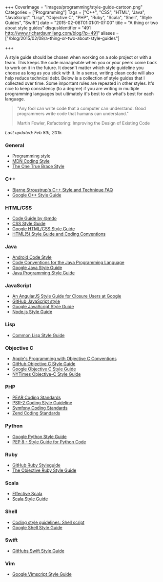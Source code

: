 +++
CoverImage = "images/programming/style-guide-cartoon.png"
Categories = ["Programming"]
Tags = ["C++", "CSS", "HTML", "Java", "JavaScript", "Lisp", "Objective C", "PHP", "Ruby", "Scala", "Shell", "Style Guides", "Swift"]
date = "2015-02-08T01:01:01-07:00"
title = "A thing or two about style guides"
disqusIdentifier = "491 http://www.richardsumilang.com/blog/?p=491"
aliases = ["/blog/2015/02/08/a-thing-or-two-about-style-guides"]

+++

A style guide should be chosen when working on a solo project or with a team.
This keeps the code manageable when you or your peers come back to work on it in
the future. It doesn't matter which style guideline you choose as long as you
stick with it. In a sense, writing clean code will also help reduce technical
debt. Below is a collection of style guides that I collected over time. Some
important rules are repeated in other styles. It's nice to keep consistency (to
a degree) if you are writing in multiple programming languages but ultimately
it's best to do what's best for each language.

> "Any fool can write code that a computer can understand.
> Good programmers write code that humans can understand."
>
> Martin Fowler, Refactoring: Improving the Design of Existing Code

*Last updated: Feb 8th, 2015.*

### General
- [Programming style][general1]
- [MDN Coding Style][general2]
- [The One True Brace Style][general3]

### C++
- [Bjarne Stroustrup's C++ Style and Technique FAQ][cpp1]
- [Google C++ Style Guide][cpp2]

### HTML/CSS
- [Code Guide by @mdo][html/css1]
- [CSS Style Guide][html/css2]
- [Google HTML/CSS Style Guide][html/css3]
- [HTML(5) Style Guide and Coding Conventions][html/css4]

### Java
- [Android Code Style][java1]
- [Code Conventions for the Java Programming Language][java2]
- [Google Java Style Guide][java3]
- [Java Programming Style Guide][java4]

### JavaScript
- [An AngularJS Style Guide for Closure Users at Google][js1]
- [GitHub JavaScript style][js2]
- [Google JavaScript Style Guide][js3]
- [Node.js Style Guide][js4]

### Lisp
- [Common Lisp Style Guide][lisp1]

### Objective C
- [Apple's Programming with Objective C Conventions][objc1]
- [GitHub Objective C Style Guide][objc2]
- [Google Objective C Style Guide][objc3]
- [NYTimes Objective-C Style Guide][objc4]

### PHP
- [PEAR Coding Standards][php1]
- [PSR-2 Coding Style Guideline][php2]
- [Symfony Coding Standards][php3]
- [Zend Coding Standards][php4]

### Python
- [Google Python Style Guide][python1]
- [PEP 8 - Style Guide for Python Code][python2]

### Ruby
- [GitHub Ruby Styleguide][ruby1]
- [The Objective Ruby Style Guide][ruby2]

### Scala
- [Effective Scala][scala1]
- [Scala Style Guide][scala2]

### Shell
- [Coding style guidelines: Shell script][shell1]
- [Google Shell Style Guide][shell2]

### Swift
- [GitHubs Swift Style Guide][swift1]

### Vim
- [Google Vimscript Style Guide][vim1]


[general1]: http://en.wikipedia.org/wiki/Programming_style "Programming style"
[general2]: https://developer.mozilla.org/en-US/docs/Mozilla/Developer_guide/Coding_Style "MDN Coding Style"
[general3]: http://www.komputado.com/eseoj/1tbs.htm "The One True Brace Style"

[cpp1]: http://www.stroustrup.com/bs_faq2.html "Bjarne Stroustrup's C++ Style and Technique FAQ"
[cpp2]: http://google-styleguide.googlecode.com/svn/trunk/cppguide.html "Google C++ Style Guide"

[html/css1]: http://codeguide.co/ "Code Guide by @mdo"
[html/css2]: https://github.com/styleguide/css "CSS Style Guide"
[html/css3]: http://google-styleguide.googlecode.com/svn/trunk/htmlcssguide.xml "Google HTML/CSS Style Guide"
[html/css4]: http://www.w3schools.com/html/html5_syntax.asp "HTML(5) Style Guide and Coding Conventions"

[java1]: https://source.android.com/source/code-style.html "Android Code Style"
[java2]: http://www.oracle.com/technetwork/java/codeconvtoc-136057.html "Code Conventions for the Java Programming Language"
[java3]: http://google-styleguide.googlecode.com/svn/trunk/javaguide.html "Google Java Style Guide"
[java4]: http://www.javaranch.com/style.jsp "Java Programming Style Guide"

[js1]: https://google-styleguide.googlecode.com/svn/trunk/angularjs-google-style.html "An AngularJS Style Guide for Closure Users at Google"
[js2]: https://github.com/styleguide/javascript "GitHub JavaScript style"
[js3]: http://google-styleguide.googlecode.com/svn/trunk/javascriptguide.xml "Google JavaScript Style Guide"
[js4]: https://github.com/felixge/node-style-guide "Node.js Style Guide"

[lisp1]: http://google-styleguide.googlecode.com/svn/trunk/lispguide.xml "Common Lisp Style Guide"

[objc1]: https://developer.apple.com/library/ios/documentation/Cocoa/Conceptual/ProgrammingWithObjectiveC/Conventions/Conventions.html "Apple's Programming with Objective C Conventions"
[objc2]: https://github.com/github/objective-c-style-guide "GitHub Objective C Style Guide"
[objc3]: http://google-styleguide.googlecode.com/svn/trunk/objcguide.xml "Google Objective C Style Guide"
[objc4]: https://github.com/NYTimes/objective-c-style-guide "NYTimes Objective-C Style Guide"

[php1]: http://pear.php.net/manual/en/standards.php "PEAR Coding Standards"
[php2]: http://www.php-fig.org/psr/psr-2/ "PSR-2 Coding Style Guideline"
[php3]: http://symfony.com/doc/current/contributing/code/standards.html "Symfony Coding Standards"
[php4]: http://framework.zend.com/manual/1.12/en/coding-standard.html "Zend Coding Standards"

[python1]: http://google-styleguide.googlecode.com/svn/trunk/pyguide.html "Google Python Style Guide"
[python2]: https://www.python.org/dev/peps/pep-0008/ "PEP 8 - Style Guide for Python Code"

[ruby1]: https://github.com/styleguide/ruby "GitHub Ruby Styleguide"
[ruby2]: https://github.com/bestie/objective-ruby-style-guide "The Objective Ruby Style Guide"

[scala1]: http://twitter.github.io/effectivescala/ "Effective Scala"
[scala2]: http://docs.scala-lang.org/style/ "Scala Style Guide"

[shell1]: http://www.inquisitor.ru/doc/coding-style-shell.html "Coding style guidelines: Shell script"
[shell2]: http://google-styleguide.googlecode.com/svn/trunk/shell.xml "Google Shell Style Guide"

[swift1]: https://github.com/github/swift-style-guide "GitHubs Swift Style Guide"

[vim1]: http://google-styleguide.googlecode.com/svn/trunk/vimscriptguide.xml "Google Vimscript Style Guide"
